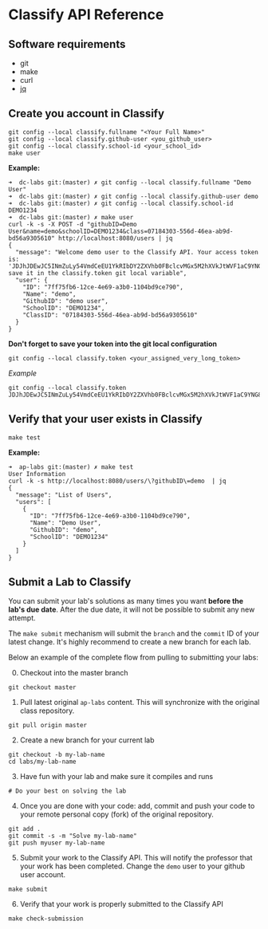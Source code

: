 Classify API Reference
======================

## Software requirements

- git
- make
- curl
- [jq](https://stedolan.github.io/jq/download/)


Create you account in Classify
------------------------------
```
git config --local classify.fullname "<Your Full Name>"
git config --local classify.github-user <you_github_user>
git config --local classify.school-id <your_school_id>
make user
```

**Example:**
```
➜  dc-labs git:(master) ✗ git config --local classify.fullname "Demo User"
➜  dc-labs git:(master) ✗ git config --local classify.github-user demo
➜  dc-labs git:(master) ✗ git config --local classify.school-id DEMO1234
➜  dc-labs git:(master) ✗ make user
curl -k -s -X POST -d "githubID=Demo User&name=demo&schoolID=DEMO1234&class=07184303-556d-46ea-ab9d-bd56a9305610" http://localhost:8080/users | jq
{
  "message": "Welcome demo user to the Classify API. Your access token is: 'JDJhJDEwJC5INmZuLy54VmdCeEU1YkRIbDY2ZXVhb0FBclcvMGx5M2hXVkJtWVF1aC9YNG8zUFp6UVo2', save it in the classify.token git local variable",
  "user": {
    "ID": "7ff75fb6-12ce-4e69-a3b0-1104bd9ce790",
    "Name": "demo",
    "GithubID": "demo user",
    "SchoolID": "DEMO1234",
    "ClassID": "07184303-556d-46ea-ab9d-bd56a9305610"
  }
}
```

**Don't forget to save your token into the git local configuration**
```
git config --local classify.token <your_assigned_very_long_token>
```

*Example*
```
git config --local classify.token JDJhJDEwJC5INmZuLy54VmdCeEU1YkRIbDY2ZXVhb0FBclcvMGx5M2hXVkJtWVF1aC9YNG8zUFp6UVo2
```


Verify that your user exists in Classify
----------------------------------------
```
make test
```

**Example:**
```
➜  ap-labs git:(master) ✗ make test
User Information
curl -k -s http://localhost:8080/users/\?githubID\=demo  | jq
{
  "message": "List of Users",
  "users": [
    {
      "ID": "7ff75fb6-12ce-4e69-a3b0-1104bd9ce790",
      "Name": "Demo User",
      "GithubID": "demo",
      "SchoolID": "DEMO1234"
    }
  ]
}
```

Submit a Lab to Classify
------------------------
You can submit your lab's solutions as many times you want **before the lab's due date**. After the due date, it will not be possible to submit any new attempt.

The `make submit` mechanism will submit the `branch` and the `commit` ID of your latest change. It's highly recommend to create a new branch for each lab.

Below an example of the complete flow from pulling to submitting your labs:

0. Checkout into the master branch
```
git checkout master
```

1. Pull latest original `ap-labs` content. This will synchronize with the original class repository.
```
git pull origin master
```

2. Create a new branch for your current lab
```
git checkout -b my-lab-name
cd labs/my-lab-name
```

3. Have fun with your lab and make sure it compiles and runs
```
# Do your best on solving the lab
```

4. Once you are done with your code: add, commit and push your code to your remote personal copy (fork) of the original repository.
```
git add .
git commit -s -m "Solve my-lab-name"
git push myuser my-lab-name
```

5. Submit your work to the Classify API. This will notify the professor that your work has been completed.
Change the `demo` user to your github user account.
```
make submit
```

6. Verify that your work is properly submitted to the Classify API
```
make check-submission
```